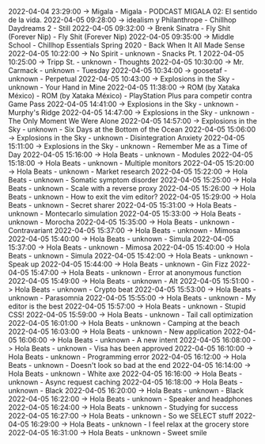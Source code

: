2022-04-04 23:29:00 -> Migala - Migala - PODCAST MIGALA 02: El sentido de la vida.
2022-04-05 09:28:00 -> idealism y Philanthrope - Chillhop Daydreams 2 - Still
2022-04-05 09:32:00 -> Brenk Sinatra - Fly Shit (Forever Nip) - Fly Shit (Forever Nip)
2022-04-05 09:35:00 -> Middle School - Chillhop Essentials Spring 2020 - Back When It All Made Sense
2022-04-05 10:22:00 -> No Spirit - unknown - Snacks Pt. 1
2022-04-05 10:25:00 -> Tripp St. - unknown - Thoughts
2022-04-05 10:30:00 -> Mr. Carmack - unknown - Tuesday
2022-04-05 10:34:00 -> goosetaf - unknown - Perpetual
2022-04-05 10:43:00 -> Explosions in the Sky - unknown - Your Hand in Mine
2022-04-05 11:38:00 -> ROM (by Xataka México) - ROM (by Xataka México) - PlayStation Plus para competir contra Game Pass
2022-04-05 14:41:00 -> Explosions in the Sky - unknown - Murphy's Ridge
2022-04-05 14:47:00 -> Explosions in the Sky - unknown - The Only Moment We Were Alone
2022-04-05 14:57:00 -> Explosions in the Sky - unknown - Six Days at the Bottom of the Ocean
2022-04-05 15:06:00 -> Explosions in the Sky - unknown - Disintegration Anxiety
2022-04-05 15:11:00 -> Explosions in the Sky - unknown - Remember Me as a Time of Day
2022-04-05 15:16:00 -> Hola Beats - unknown - Modules
2022-04-05 15:18:00 -> Hola Beats - unknown - Multiple monitors
2022-04-05 15:20:00 -> Hola Beats - unknown - Market research
2022-04-05 15:22:00 -> Hola Beats - unknown - Somatic symptom disorder
2022-04-05 15:25:00 -> Hola Beats - unknown - Scale with a reverse proxy
2022-04-05 15:26:00 -> Hola Beats - unknown - How to exit the vim editor?
2022-04-05 15:29:00 -> Hola Beats - unknown - Secret sharer
2022-04-05 15:31:00 -> Hola Beats - unknown - Montecarlo simulation
2022-04-05 15:33:00 -> Hola Beats - unknown - Morocha
2022-04-05 15:35:00 -> Hola Beats - unknown - Contravariant
2022-04-05 15:37:00 -> Hola Beats - unknown - Mimosa
2022-04-05 15:40:00 -> Hola Beats - unknown - Simula
2022-04-05 15:37:00 -> Hola Beats - unknown - Mimosa
2022-04-05 15:40:00 -> Hola Beats - unknown - Simula
2022-04-05 15:42:00 -> Hola Beats - unknown - Speak up
2022-04-05 15:44:00 -> Hola Beats - unknown - Gin Fizz
2022-04-05 15:47:00 -> Hola Beats - unknown - Error at anonymous function
2022-04-05 15:49:00 -> Hola Beats - unknown - Alt
2022-04-05 15:51:00 -> Hola Beats - unknown - Crypto beat
2022-04-05 15:53:00 -> Hola Beats - unknown - Parasomnia
2022-04-05 15:55:00 -> Hola Beats - unknown - My editor is the best
2022-04-05 15:57:00 -> Hola Beats - unknown - Stupid CSS!
2022-04-05 15:59:00 -> Hola Beats - unknown - Tail call optimization
2022-04-05 16:01:00 -> Hola Beats - unknown - Camping at the beach
2022-04-05 16:03:00 -> Hola Beats - unknown - New application
2022-04-05 16:06:00 -> Hola Beats - unknown - A new intent
2022-04-05 16:08:00 -> Hola Beats - unknown - Visa has been approved
2022-04-05 16:10:00 -> Hola Beats - unknown - Programming error
2022-04-05 16:12:00 -> Hola Beats - unknown - Doesn't look so bad at the end
2022-04-05 16:14:00 -> Hola Beats - unknown - White axe
2022-04-05 16:16:00 -> Hola Beats - unknown - Async request caching
2022-04-05 16:18:00 -> Hola Beats - unknown - Black
2022-04-05 16:20:00 -> Hola Beats - unknown - Black
2022-04-05 16:22:00 -> Hola Beats - unknown - Speaker and headphones
2022-04-05 16:24:00 -> Hola Beats - unknown - Studying for success
2022-04-05 16:27:00 -> Hola Beats - unknown - So we SELECT stuff
2022-04-05 16:29:00 -> Hola Beats - unknown - I feel relax at the grocery store
2022-04-05 16:31:00 -> Hola Beats - unknown - Sweet smile
